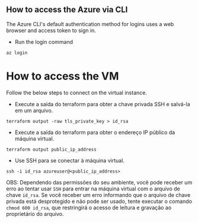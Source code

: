 ## How to access the Azure via CLI
The Azure CLI's default authentication method for logins uses a web browser and access token to sign in.

- Run the login command

```
az login
```

# How to access the VM
Follow the below steps to connect on the virtual instance.

- Execute a saída do terraform para obter a chave privada SSH e salvá-la em um arquivo.

```
terraform output -raw tls_private_key > id_rsa
```

- Execute a saída do terraform para obter o endereço IP público da máquina virtual.

```
terraform output public_ip_address
```

- Use SSH para se conectar à máquina virtual.

```
ssh -i id_rsa azureuser@<public_ip_address>
```

OBS: Dependendo das permissões do seu ambiente, você pode receber um erro ao tentar usar `SSH` para entrar na máquina virtual com o arquivo de chave `id_rsa`. Se você receber um erro informando que o arquivo de chave privada está desprotegido e não pode ser usado, tente executar o comando `chmod 600 id_rsa`, que restringirá o acesso de leitura e gravação ao proprietário do arquivo.